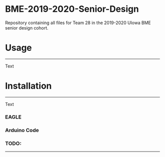 BME-2019-2020-Senior-Design
=============================
Repository containing all files for Team 28 in the 2019-2020 UIowa BME senior design cohort.

# Usage
-------
Text


# Installation
--------------
Text


### EAGLE


### Arduino Code


### TODO:
---------
